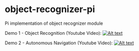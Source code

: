 # object-recognizer-pi
Pi implementation of object recognizer module

Demo 1 - Object Recognition (Youtube Video):
[![Alt text](https://img.youtube.com/vi/mdjVOoMc52M/0.jpg)](https://www.youtube.com/watch?v=mdjVOoMc52M)


Demo 2 - Autonomous Navigation (Youtube Video):
[![Alt text](https://img.youtube.com/vi/We3pcBQlCMg/0.jpg)](https://www.youtube.com/watch?v=We3pcBQlCMg)